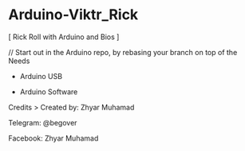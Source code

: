 
# Arduino-Viktr_Rick
[ Rick Roll with Arduino and Bios ]


// Start out in the Arduino repo, by rebasing your branch on top of the
Needs

 - Arduino USB

 - Arduino Software

Credits >
Created by: Zhyar Muhamad

Telegram: @begover

Facebook: Zhyar Muhamad

